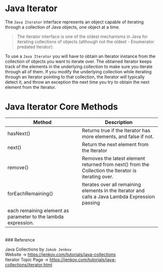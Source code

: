 # Java Iterator

The `Java Iterator` interface represents an object capable of iterating through a collection of Java objects, one object
at a time.

> The Iterator interface is one of the oldest mechanisms in Java for iterating collections of objects (although not the
> oldest - Enumerator predated Iterator).

To use a `Java Iterator` you will have to obtain an Iterator instance from the collection of objects you want to iterate
over.
The obtained Iterator keeps track of the elements in the underlying collection to make sure you iterate through all of
them.
If you modify the underlying collection while iterating through an Iterator pointing to that collection,
the Iterator will typically detect it, and throw an exception the next time you try to obtain the next element from the
Iterator.

# Java Iterator Core Methods

| Method | Description |
|-|-|
| hasNext() | Returns true if the Iterator has more elements, and false if not. |
| next() | Return the next element from the Iterator |
| remove() | Removes the latest element returned from next() from the Collection the Iterator is iterating over. |
| forEachRemaining() | Iterates over all remaining elements in the Iterator and calls a Java Lambda Expression passing
each remaining element as parameter to the lambda expression. |


<br>
### Reference 

Java Collections by `Jakob Jenkov`
<br>Website -> https://jenkov.com/tutorials/java-collections
<br>Iterator Topic Page -> https://jenkov.com/tutorials/java-collections/iterator.html
